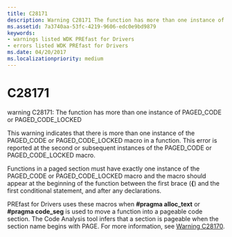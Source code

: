 ```yaml
---
title: C28171
description: Warning C28171 The function has more than one instance of PAGED_CODE or PAGED_CODE_LOCKED.
ms.assetid: 7a3740aa-53fc-4219-9606-edc0e9bd9879
keywords:
- warnings listed WDK PREfast for Drivers
- errors listed WDK PREfast for Drivers
ms.date: 04/20/2017
ms.localizationpriority: medium
---
```


# C28171


warning C28171: The function has more than one instance of PAGED\_CODE or PAGED\_CODE\_LOCKED

This warning indicates that there is more than one instance of the PAGED\_CODE or PAGED\_CODE\_LOCKED macro in a function. This error is reported at the second or subsequent instances of the PAGED\_CODE or PAGED\_CODE\_LOCKED macro.

Functions in a paged section must have exactly one instance of the PAGED\_CODE or PAGED\_CODE\_LOCKED macro and the macro should appear at the beginning of the function between the first brace (**{**) and the first conditional statement, and after any declarations.

PREfast for Drivers uses these macros when **\#pragma alloc\_text** or **\#pragma code\_seg** is used to move a function into a pageable code section. The Code Analysis tool infers that a section is pageable when the section name begins with PAGE. For more information, see [Warning C28170](28170-pageable-code-macro-not-found.md).

 

 





